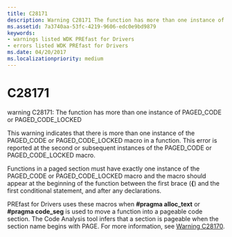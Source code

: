 ```yaml
---
title: C28171
description: Warning C28171 The function has more than one instance of PAGED_CODE or PAGED_CODE_LOCKED.
ms.assetid: 7a3740aa-53fc-4219-9606-edc0e9bd9879
keywords:
- warnings listed WDK PREfast for Drivers
- errors listed WDK PREfast for Drivers
ms.date: 04/20/2017
ms.localizationpriority: medium
---
```


# C28171


warning C28171: The function has more than one instance of PAGED\_CODE or PAGED\_CODE\_LOCKED

This warning indicates that there is more than one instance of the PAGED\_CODE or PAGED\_CODE\_LOCKED macro in a function. This error is reported at the second or subsequent instances of the PAGED\_CODE or PAGED\_CODE\_LOCKED macro.

Functions in a paged section must have exactly one instance of the PAGED\_CODE or PAGED\_CODE\_LOCKED macro and the macro should appear at the beginning of the function between the first brace (**{**) and the first conditional statement, and after any declarations.

PREfast for Drivers uses these macros when **\#pragma alloc\_text** or **\#pragma code\_seg** is used to move a function into a pageable code section. The Code Analysis tool infers that a section is pageable when the section name begins with PAGE. For more information, see [Warning C28170](28170-pageable-code-macro-not-found.md).

 

 





